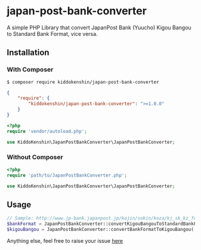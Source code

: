 # japan-post-bank-converter
A simple PHP Library that convert JapanPost Bank (Yuucho) Kigou Bangou to Standard Bank Format, vice versa.

## Installation
### With Composer
```bash
$ composer require kiddokenshin/japan-post-bank-converter
```
```json
{
    "require": {
        "kiddokenshin/japan-post-bank-converter": ">=1.0.0"
    }
}
```
```php
<?php
require 'vendor/autoload.php';

use KiddoKenshin\JapanPostBankConverter\JapanPostBankConverter;

```

### Without Composer
```php
<?php
require 'path/to/JapanPostBankConverter.php';

use KiddoKenshin\JapanPostBankConverter\JapanPostBankConverter;

```

## Usage
```php
// Sample: http://www.jp-bank.japanpost.jp/kojin/sokin/koza/kj_sk_kz_furikomi_ksk.html
$bankFormat = JapanPostBankConverter::convertKigouBangouToStandardBankFormat('11940', '12345671');
$kigouBangou = JapanPostBankConverter::convertBankFormatToKigouBangou('一九八', '1234567');
```

Anything else, feel free to raise your issue [here](https://github.com/KiddoKenshin/japan-post-bank-converter)

